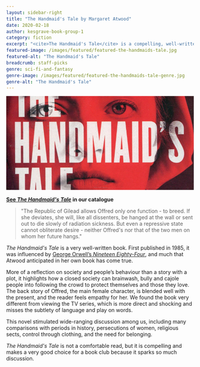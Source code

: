 ```yaml
---
layout: sidebar-right
title: "The Handmaid's Tale by Margaret Atwood"
date: 2020-02-18
author: kesgrave-book-group-1
category: fiction
excerpt: "<cite>The Handmaid's Tale</cite> is a compelling, well-written book that sparked lots of discussion."
featured-image: /images/featured/featured-the-handmaids-tale.jpg
featured-alt: "The Handmaid's Tale"
breadcrumb: staff-picks
genre: sci-fi-and-fantasy
genre-image: /images/featured/featured-the-handmaids-tale-genre.jpg
genre-alt: "The Handmaid's Tale"
---
```


![The Handmaid's Tale](/images/featured/featured-the-handmaids-tale.jpg)

**[See <cite>The Handmaid's Tale</cite>](https://suffolk.spydus.co.uk/cgi-bin/spydus.exe/ENQ/OPAC/BIBENQ?BRN=2242905) in our catalogue**

> "The Republic of Gilead allows Offred only one function - to breed. If she deviates, she will, like all dissenters, be hanged at the wall or sent out to die slowly of radiation sickness. But even a repressive state cannot obliterate desire - neither Offred's nor that of the two men on whom her future hangs."

<cite>The Handmaid's Tale</cite> is a very well-written book. First published in 1985, it was influenced by [George Orwell’s <cite>Nineteen Eighty-Four</cite>](https://suffolk.spydus.co.uk/cgi-bin/spydus.exe/ENQ/OPAC/BIBENQ?BRN=2378665), and much that Atwood anticipated in her own book has come true.

More of a reflection on society and people’s behaviour than a story with a plot, it highlights how a closed society can brainwash, bully and cajole people into following the crowd to protect themselves and those they love. The back story of Offred, the main female character, is blended well with the present, and the reader feels empathy for her. We found the book very different from viewing the TV series, which is more direct and shocking and misses the subtlety of language and play on words.

This novel stimulated wide-ranging discussion among us, including many comparisons with periods in history, persecutions of women, religious sects, control through clothing, and the need for belonging.

<cite>The Handmaid's Tale</cite> is not a comfortable read, but it is compelling and makes a very good choice for a book club because it sparks so much discussion.
